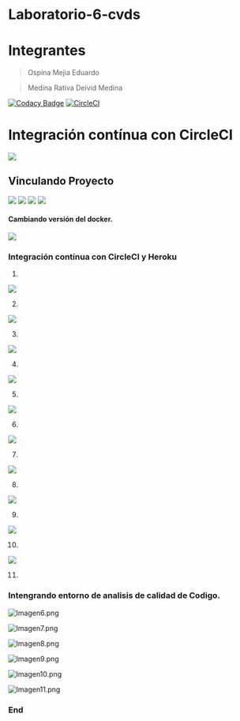 # Laboratorio-6-cvds
# Integrantes
> Ospina Mejia Eduardo

> Medina Rativa Deivid Medina

[![Codacy Badge](https://api.codacy.com/project/badge/Grade/c42353620eed40daaf4102f82214411e)](https://app.codacy.com/gh/eduardo-ospinam/Laboratorio-6-cvds/dashboard)
[![CircleCI](https://circleci.com/gh/PDSW-ECI/base-proyectos.svg?style=svg)](https://app.circleci.com/projects/project-dashboard/github/eduardo-ospinam/)


# Integración contínua con CircleCI

![](https://cdn.icon-icons.com/icons2/2699/PNG/512/circleci_logo_icon_168423.png)

## Vinculando Proyecto



![](https://i.postimg.cc/wxCBYC6G/Imagen1.png)
![](https://i.postimg.cc/K8sVd2bK/Imagen2.png)
![](https://i.postimg.cc/vmfz3FZw/Imagen3.png) 
![](https://i.postimg.cc/ZnCvspxv/Imagen4.png)

#### Cambiando versión del docker.

![](https://i.postimg.cc/MZBnH7pH/Imagen5.png)

### Integración contínua con CircleCI y Heroku

1. 

![](https://i.postimg.cc/BvVPQHs3/lab552.jpg)

2.

![](https://i.postimg.cc/RFJ63hVH/lab553.jpg)

3.

![](https://i.postimg.cc/mkxc74t6/lab554.jpg)

4. 
![](https://i.postimg.cc/vZ50n8TC/lab561.jpg)

5.

![](https://i.postimg.cc/tJhs5c6R/lab555.jpg)

6. 

![](https://i.postimg.cc/WbwDqQjX/lab556.jpg)

7. 

![](https://i.postimg.cc/Qt7C8z0g/lab557.jpg)

8.

![](https://i.postimg.cc/3NCwpvMd/lab558.jpg)

9.

![](https://i.postimg.cc/nVwSbwNS/lab559.jpg)

10.

![](https://i.postimg.cc/bNDCz9hy/lab560.jpg)

11.
### Intengrando entorno de analisis de calidad de Codigo.

![Imagen6.png](https://i.postimg.cc/SsN6sCnN/Imagen6.png)

![Imagen7.png](https://i.postimg.cc/wBFNSMwK/Imagen7.png)

![Imagen8.png](https://i.postimg.cc/XNts21Zf/Imagen8.png)

![Imagen9.png](https://i.postimg.cc/7YgnKHr4/Imagen9.png)

![Imagen10.png](https://i.postimg.cc/gkdZk319/Imagen10.png)

![Imagen11.png](https://i.postimg.cc/YCDG3Z0k/Imagen11.png)

### End